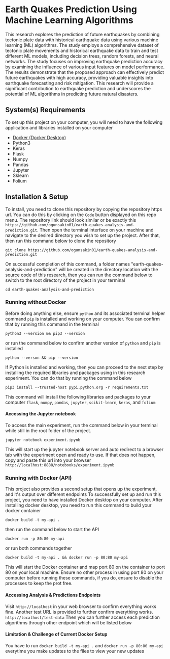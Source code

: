 # Earth Quakes Prediction Using Machine Learning Algorithms
This research explores the prediction of future earthquakes by combining tectonic plate data with historical earthquake data using various machine learning (ML) algorithms. The study employs a comprehensive dataset of tectonic plate movements and historical earthquake data to train and test different ML models, including decision trees, random forests, and neural networks. The study focuses on improving earthquake prediction accuracy by examining the influence of various input features on model performance. The results demonstrate that the proposed approach can effectively predict future earthquakes with high accuracy, providing valuable insights into earthquake forecasting and risk mitigation. This research will provide a significant contribution to earthquake prediction and underscores the potential of ML algorithms in predicting future natural disasters.
## System(s) Requirements
To set up this project on your computer, you will need to have the following application and libraries installed on your computer
- [Docker (Docker Desktop)](https://docs.docker.com/engine/install/)
- Python3
- Keras
- Flask
- Numpy
- Pandas
- Jupyter
- Sklearn
- Folium

## Installation & Setup 
To install, you need to clone this repository by copying the repository https url. You can do this by clicking on the `Code` button displayed on this repo menu. The repository link should look similar or be exactly this `https://github.com/ogunsakin01/earth-quakes-analysis-and-prediction.git`. Then open the terminal interface on your machine and navigate to the desired directory you wish to set up the project. 
After that, then run this command below to clone the repository

```shell
git clone https://github.com/ogunsakin01/earth-quakes-analysis-and-prediction.git
```

On successful completion of this command, a folder names "earth-quakes-analysis-and-prediction" will be created in the directory location with the source code of this research, then you can run the command below to switch to the root directory of the project in your terminal

````shell
cd earth-quakes-analysis-and-prediction
````

### Running without Docker
Before doing anything else, ensure `python` and its associated terminal helper command `pip` is installed and working on your computer. You can confirm that by running this command in the terminal
```shell
python3 --version && pip3 --version
```
or run the command below to confirm another version of `python` and `pip` is installed
```shell
python --verson && pip --version
```

If Python is installed and working, then you can proceed to the next step by installing the required libraries and packages using in this research experiment. You can do that by running the command below

```shell
pip3 install --trusted-host pypi.python.org -r requirements.txt
```

This command will install the following libraries and packages to your computer
`flask`, `numpy`, `pandas`, `jupyter`, `scikit-learn`, `keras`, and `folium`

#### Accessing the Jupyter notebook
To access the main experiment, run the command below in your terminal while still in the root folder of the project. 

```shell
jupyter notebook experiment.ipynb
```
This will start up the jupyter notebook server and auto redirect to a browser tab with the experiment open and ready to use. 
If that does not happen, copy and paste this url into your browser `http://localhost:8888/notebooks/experiment.ipynb`

### Running with Docker (API)
This project also provides a second setup that opens up the experiment, and it's output over different endpoints
To successfully set up and run this project, you need to have installed Docker desktop on your computer.
After installing docker desktop, you need to run this command to build your docker container
```shell
docker build -t my-api .
```
then run the command below to start the API
```shell
docker run -p 80:80 my-api
``` 

or run both commands together 

```shell
docker build -t my-api . && docker run -p 80:80 my-api
```

This will start the Docker container and map port 80 on the container to port 80 on your local machine. Ensure no other process in using port 80 on your computer before running these commands, if you do, ensure to disable the processes to keep the prot free.

#### Accessing Analysis & Predictions Endpoints
Visit `http://localhost` in your web browser to confirm everything works fine. Another test URL is provided to further confirm everything works.
`http://localhost/test-data`
Then you can further access each prediction algorithms through other endpoint which will be listed below


#### Limitation & Challenge of Current Docker Setup
You have to run `docker build -t my-api .` and `docker run -p 80:80 my-api` everytime you make updates to the files to view your new updates
